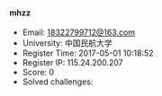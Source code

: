 #### mhzz  

* Email: 18322799712@163.com  
* University: 中国民航大学  
* Register Time: 2017-05-01 10:18:52  
* Register IP: 115.24.200.207  
* Score: 0  
* Solved challenges: 

